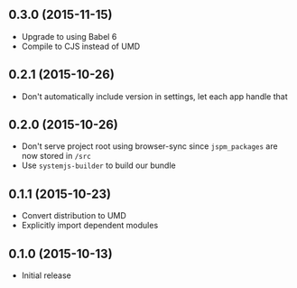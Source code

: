 ## 0.3.0 (2015-11-15)
* Upgrade to using Babel 6
* Compile to CJS instead of UMD

## 0.2.1 (2015-10-26)
* Don't automatically include version in settings, let each app handle that

## 0.2.0 (2015-10-26)
* Don't serve project root using browser-sync since `jspm_packages` are now stored in `/src`
* Use `systemjs-builder` to build our bundle

## 0.1.1 (2015-10-23)
* Convert distribution to UMD
* Explicitly import dependent modules

## 0.1.0 (2015-10-13)
* Initial release
